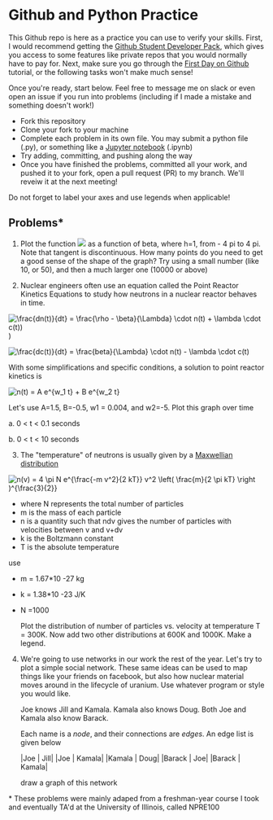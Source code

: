 # Github and Python Practice

This Github repo is here as a practice you can use to verify your skills. First, I would recommend getting the [Github Student Developer Pack](https://education.github.com/pack), which gives you access to some features like private repos that you would normally have to pay for. Next, make sure you go through the [First Day on Github](https://lab.github.com/githubtraining/first-day-on-github) tutorial, or the following tasks won't make much sense!

Once you're ready, start below. Feel free to message me on slack or even open an issue if you run into problems (including if I made a mistake and something doesn't work!)

- Fork this repository
- Clone your fork to your machine
- Complete each problem in its own file. You may submit a python file (.py), or something like a [Jupyter notebook](https://jupyter.org/) (.ipynb)
- Try adding, committing, and pushing along the way
- Once you have finished the problems, committed all your work, and pushed it to your fork, open a pull request (PR) to my branch. We'll reveiw it at the next meeting!

Do not forget to label your axes and use legends when applicable!

## Problems*

1. Plot the function ![](https://latex.codecogs.com/gif.latex?f(\beta)&space;=&space;\beta&space;&plus;&space;h&space;\cdot&space;tan(\beta)) as a function of beta, where h=1, from - 4 pi to 4 pi. Note that tangent is discontinuous. How many points do you need to get a good sense of the shape of the graph? Try using a small number (like 10, or 50), and then a much larger one (10000 or above)

2. Nuclear engineers often use an equation called the Point Reactor Kinetics Equations to study how neutrons in a nuclear reactor behaves in time.

![\frac{dn(t)}{dt} = \frac{\rho - \beta}{\Lambda} \cdot n(t) + \lambda \cdot c(t))](https://latex.codecogs.com/gif.latex?\frac{dn(t)}{dt}&space;=&space;\frac{\rho&space;-&space;\beta}{\Lambda}&space;\cdot&space;n(t)&space;&plus;&space;\lambda&space;\cdot&space;c(t)))

![\frac{dc(t)}{dt} = \frac{beta}{\Lambda} \cdot n(t) - \lambda \cdot c(t)](https://latex.codecogs.com/gif.latex?\frac{dc(t)}{dt}&space;=&space;\frac{beta}{\Lambda}&space;\cdot&space;n(t)&space;-&space;\lambda&space;\cdot&space;c(t))

   With some simplifications and specific conditions, a solution to point reactor kinetics is

![n(t) = A e^{w_1 t} + B e^{w_2 t}](https://latex.codecogs.com/gif.latex?n(t)&space;=&space;A&space;e^{w_1&space;t}&space;&plus;&space;B&space;e^{w_2&space;t})

   Let's use A=1.5, B=-0.5, w1 = 0.004, and w2=-5. Plot this graph over time

  a. 0 < t < 0.1 seconds

  b. 0 < t < 10 seconds

3. The "temperature" of neutrons is usually given by a [Maxwellian distribution](https://en.wikipedia.org/wiki/Maxwell%E2%80%93Boltzmann_distribution)

![n(v) = 4 \pi N e^{\frac{-m v^2}{2 kT}} v^2 \left( \frac{m}{2 \pi kT} \right )^{\frac{3}{2}} ](https://latex.codecogs.com/gif.latex?n(v)&space;=&space;4&space;\pi&space;N&space;e^{\frac{-m&space;v^2}{2&space;kT}}&space;v^2&space;\left(&space;\frac{m}{2&space;\pi&space;kT}&space;\right&space;)^{\frac{3}{2}})

   - where N represents the total number of particles
   - m is the mass of each particle
   - n is a quantity such that ndv gives the number of particles with velocities between v and v+dv
   - k is the Boltzmann constant
   - T is the absolute temperature

   use

- m = 1.67*10 -27 kg
- k = 1.38*10 -23 J/K
- N =1000

   Plot the distribution of number of particles vs. velocity at temperature T = 300K. Now add two other distributions at 600K and 1000K. Make a legend.

4. We're going to use networks in our work the rest of the year. Let's try to plot a simple social network. These same ideas can be used to map things like your friends on facebook, but also how nuclear material moves around in the lifecycle of uranium. Use whatever program or style you would like. 

   Joe knows Jill and Kamala. Kamala also knows Doug. Both Joe and Kamala also know Barack.

   Each name is a _node_, and their connections are _edges_. An edge list is given below

   |Joe | Jill|
   |Joe | Kamala|
   |Kamala | Doug|
   |Barack | Joe|
   |Barack | Kamala|

   draw a graph of this network


\* These problems were mainly adaped from a freshman-year course I took and eventually TA'd at the University of Illinois, called NPRE100
